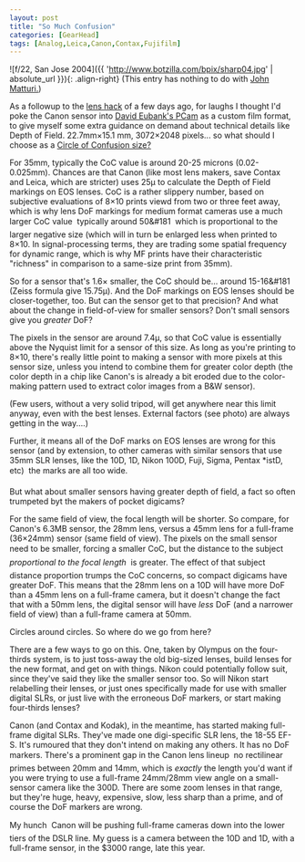 ```yaml
---
layout: post
title: "So Much Confusion"
categories: [GearHead]
tags: [Analog,Leica,Canon,Contax,Fujifilm]
---
```



![f/22, San Jose 2004]({{ 'http://www.botzilla.com/bpix/sharp04.jpg' | absolute_url }}){: .align-right}
(This entry has nothing to do with <a href="http://circles-of-confusion.com/">John Matturi.</a>)

As a followup to the <a href="{{ site.baseurl }}{% post_url 2004-02-10-Hacking-the-EOS %}">lens hack</a> of a few days ago, for laughs I thought I'd poke the Canon sensor into <a href="http://www.davideubank.com/">David Eubank's PCam</a> as a custom film format, to give myself some extra guidance on demand about technical details like Depth of Field. 22.7mm&#215;15.1 mm, 3072&#215;2048 pixels... so what should I choose as a <a href="http://tangentsoft.net/fcalc/help/CoC.htm">Circle of Confusion size?</a>


<!--more-->
For 35mm, typically the CoC value is around 20-25 microns (0.02-0.025mm). Chances are that Canon (like most lens makers, save Contax and Leica, which are stricter) uses 25&#181; to calculate the Depth of Field markings on EOS lenses. CoC is a rather slippery number, based on subjective evaluations of 8&#215;10 prints viewd from two or three feet away, which is why lens DoF markings for medium format cameras use a much larger CoC value &#151; typically around 50&#181 &#151;  which is proportional to the larger negative size (which will in turn be enlarged less when printed to 8&#215;10. In signal-processing terms, they are trading some spatial frequency for dynamic range, which is why MF prints have their characteristic "richness" in comparison to a same-size print from 35mm).

So for a sensor that's 1.6&#215; smaller, the CoC should be... around 15-16&#181 (Zeiss formula give 15.75&#181;). And the DoF markings on EOS lenses should be closer-together, too. But can the sensor get to that precision? And what about the change in field-of-view for smaller sensors? Don't small sensors give you <i>greater</i> DoF?

The pixels in the sensor are around 7.4&#181;, so that CoC value is essentially above the Nyquist limit for a sensor of this size. As long as you're printing to 8&#215;10, there's really little point to making a sensor with more pixels at this sensor size, unless you intend to combine them for greater color depth (the color depth in a chip like Canon's is already a bit eroded due to the color-making pattern used to extract color images from a B&W sensor).

(Few users, without a very solid tripod, will get anywhere near this limit anyway, even with the best lenses. External factors (see photo) are always getting in the way....)

Further, it means all of the DoF marks on EOS lenses are wrong for this sensor (and by extension, to other cameras with similar sensors that use 35mm SLR lenses, like the 10D, 1D, Nikon 100D, Fuji, Sigma, Pentax *istD, etc) &#151; the marks are all too wide.

But what about smaller sensors having greater depth of field, a fact so often trumpeted byt the makers of pocket digicams?

For the same field of view, the focal length will be shorter. So compare, for Canon's 6.3MB sensor, the 28mm lens, versus a 45mm lens for a full-frame (36&#215;24mm) sensor (same field of view). The pixels on the small sensor need to be smaller, forcing a smaller CoC, but the distance to the subject &#151; <i>proportional to the focal length</i> &#151; is greater. The effect of that subject distance proportion trumps the CoC concerns, so compact digicams have greater DoF. This means that the 28mm lens on a 10D will have more DoF than a 45mm lens on a full-frame camera, but it doesn't change the fact that with a 50mm lens, the digital sensor will have <i>less</i> DoF (and a narrower field of view) than a full-frame camera at 50mm.

Circles around circles. So where do we go from here?

There are a few ways to go on this. One, taken by Olympus on the four-thirds system, is to just toss-away the old big-sized lenses, build lenses for the new format, and get on with things. Nikon could potentially follow suit, since they've said they like the smaller sensor too. So will Nikon start relabelling their lenses, or just ones specifically made for use with smaller digital SLRs, or just live with the erroneous DoF markers, or start making four-thirds lenses?

Canon (and Contax and Kodak), in the meantime, has started making full-frame digital SLRs. They've made one digi-specific SLR lens, the 18-55 EF-S. It's rumoured that they don't intend on making any others. It has no DoF markers. There's a prominent gap in the Canon lens lineup &#151; no rectilinear primes between 20mm and 14mm, which is <i>exactly</i> the length you'd want if you were trying to use a full-frame 24mm/28mm view angle on a small-sensor camera like the 300D. There are some zoom lenses in that range, but they're huge, heavy, expensive, slow, less sharp than a prime, and of course the DoF markers are wrong.

My hunch &#151; Canon will be pushing full-frame cameras down into the lower tiers of the DSLR line. My guess is a camera between the 10D and 1D, with a full-frame sensor, in the $3000 range, late this year.

